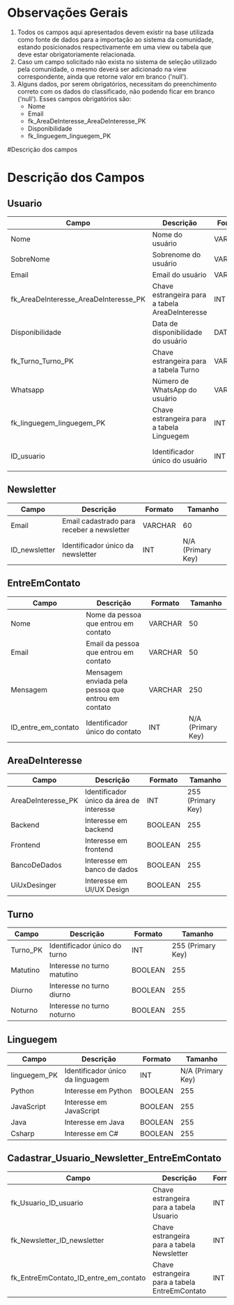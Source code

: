 # Observações Gerais

1. Todos os campos aqui apresentados devem existir na base utilizada como fonte de dados para a importação ao sistema da comunidade, estando posicionados respectivamente em uma view ou tabela que deve estar obrigatoriamente relacionada.
2. Caso um campo solicitado não exista no sistema de seleção utilizado pela comunidade, o mesmo deverá ser adicionado na view correspondente, ainda que retorne valor em branco ('null').
3. Alguns dados, por serem obrigatórios, necessitam do preenchimento correto com os dados do classificado, não podendo ficar em branco ('null'). Esses campos obrigatórios são:
   - Nome
   - Email
   - fk_AreaDeInteresse_AreaDeInteresse_PK
   - Disponibilidade
   - fk_linguegem_linguegem_PK

#Descrição dos campos

# Descrição dos Campos

## Usuario

| Campo                                 | Descrição                                       | Formato  | Tamanho           |
| ------------------------------------- | ----------------------------------------------- | -------- | ----------------- |
| Nome                                  | Nome do usuário                                 | VARCHAR  | 50                |
| SobreNome                             | Sobrenome do usuário                            | VARCHAR  | 50                |
| Email                                 | Email do usuário                                | VARCHAR  | 60                |
| fk_AreaDeInteresse_AreaDeInteresse_PK | Chave estrangeira para a tabela AreaDeInteresse | INT      | 255               |
| Disponibilidade                       | Data de disponibilidade do usuário              | DATETIME | N/A               |
| fk_Turno_Turno_PK                     | Chave estrangeira para a tabela Turno           | VARCHAR  | 255               |
| Whatsapp                              | Número de WhatsApp do usuário                   | VARCHAR  | 20                |
| fk_linguegem_linguegem_PK             | Chave estrangeira para a tabela Linguegem       | INT      | N/A               |
| ID_usuario                            | Identificador único do usuário                  | INT      | N/A (Primary Key) |

## Newsletter

| Campo         | Descrição                                  | Formato | Tamanho           |
| ------------- | ------------------------------------------ | ------- | ----------------- |
| Email         | Email cadastrado para receber a newsletter | VARCHAR | 60                |
| ID_newsletter | Identificador único da newsletter          | INT     | N/A (Primary Key) |

## EntreEmContato

| Campo               | Descrição                                          | Formato | Tamanho           |
| ------------------- | -------------------------------------------------- | ------- | ----------------- |
| Nome                | Nome da pessoa que entrou em contato               | VARCHAR | 50                |
| Email               | Email da pessoa que entrou em contato              | VARCHAR | 50                |
| Mensagem            | Mensagem enviada pela pessoa que entrou em contato | VARCHAR | 250               |
| ID_entre_em_contato | Identificador único do contato                     | INT     | N/A (Primary Key) |

## AreaDeInteresse

| Campo              | Descrição                                | Formato | Tamanho           |
| ------------------ | ---------------------------------------- | ------- | ----------------- |
| AreaDeInteresse_PK | Identificador único da área de interesse | INT     | 255 (Primary Key) |
| Backend            | Interesse em backend                     | BOOLEAN | 255               |
| Frontend           | Interesse em frontend                    | BOOLEAN | 255               |
| BancoDeDados       | Interesse em banco de dados              | BOOLEAN | 255               |
| UiUxDesinger       | Interesse em UI/UX Design                | BOOLEAN | 255               |

## Turno

| Campo    | Descrição                    | Formato | Tamanho           |
| -------- | ---------------------------- | ------- | ----------------- |
| Turno_PK | Identificador único do turno | INT     | 255 (Primary Key) |
| Matutino | Interesse no turno matutino  | BOOLEAN | 255               |
| Diurno   | Interesse no turno diurno    | BOOLEAN | 255               |
| Noturno  | Interesse no turno noturno   | BOOLEAN | 255               |

## Linguegem

| Campo        | Descrição                        | Formato | Tamanho           |
| ------------ | -------------------------------- | ------- | ----------------- |
| linguegem_PK | Identificador único da linguagem | INT     | N/A (Primary Key) |
| Python       | Interesse em Python              | BOOLEAN | 255               |
| JavaScript   | Interesse em JavaScript          | BOOLEAN | 255               |
| Java         | Interesse em Java                | BOOLEAN | 255               |
| Csharp       | Interesse em C#                  | BOOLEAN | 255               |

## Cadastrar_Usuario_Newsletter_EntreEmContato

| Campo                                 | Descrição                                      | Formato | Tamanho |
| ------------------------------------- | ---------------------------------------------- | ------- | ------- |
| fk_Usuario_ID_usuario                 | Chave estrangeira para a tabela Usuario        | INT     | N/A     |
| fk_Newsletter_ID_newsletter           | Chave estrangeira para a tabela Newsletter     | INT     | N/A     |
| fk_EntreEmContato_ID_entre_em_contato | Chave estrangeira para a tabela EntreEmContato | INT     | N/A     |
